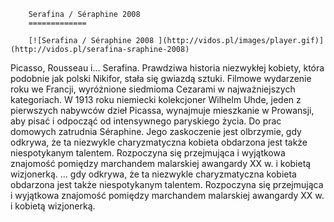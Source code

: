 
        Serafina / Séraphine 2008 
        =============
        
        [![Serafina / Séraphine 2008 ](http://vidos.pl/images/player.gif)](http://vidos.pl/serafina-sraphine-2008)
        
        
 Picasso, Rousseau i... Serafina. Prawdziwa historia niezwykłej kobiety, która podobnie jak polski Nikifor, stała się gwiazdą sztuki. Filmowe wydarzenie roku we Francji, wyróżnione siedmioma Cezarami w najważniejszych kategoriach. W 1913 roku niemiecki kolekcjoner Wilhelm Uhde, jeden z pierwszych nabywców dzieł Picassa, wynajmuje mieszkanie w Prowansji, aby pisać i odpocząć od intensywnego paryskiego życia. Do prac domowych zatrudnia Séraphine. Jego zaskoczenie jest olbrzymie, gdy odkrywa, że ta niezwykle charyzmatyczna kobieta obdarzona jest także niespotykanym talentem. Rozpoczyna się przejmująca i wyjątkowa znajomość pomiędzy marchandem malarskiej awangardy XX w. i kobietą wizjonerką.  ... gdy odkrywa, że ta niezwykle charyzmatyczna kobieta obdarzona jest także niespotykanym talentem. Rozpoczyna się przejmująca i wyjątkowa znajomość pomiędzy marchandem malarskiej awangardy XX w. i kobietą wizjonerką.
    